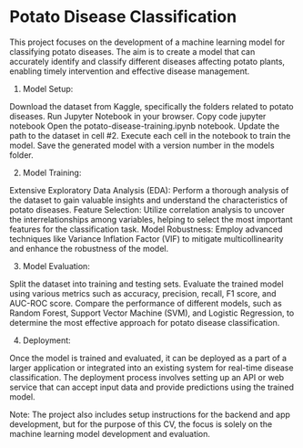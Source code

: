 # Potato Disease Classification

This project focuses on the development of a machine learning model for classifying potato diseases. The aim is to create a model that can accurately identify and classify different diseases affecting potato plants, enabling timely intervention and effective disease management.

1. Model Setup:

Download the dataset from Kaggle, specifically the folders related to potato diseases.
Run Jupyter Notebook in your browser.
Copy code
jupyter notebook
Open the potato-disease-training.ipynb notebook.
Update the path to the dataset in cell #2.
Execute each cell in the notebook to train the model.
Save the generated model with a version number in the models folder.


2. Model Training:

Extensive Exploratory Data Analysis (EDA): Perform a thorough analysis of the dataset to gain valuable insights and understand the characteristics of potato diseases.
Feature Selection: Utilize correlation analysis to uncover the interrelationships among variables, helping to select the most important features for the classification task.
Model Robustness: Employ advanced techniques like Variance Inflation Factor (VIF) to mitigate multicollinearity and enhance the robustness of the model.


3. Model Evaluation:

Split the dataset into training and testing sets.
Evaluate the trained model using various metrics such as accuracy, precision, recall, F1 score, and AUC-ROC score.
Compare the performance of different models, such as Random Forest, Support Vector Machine (SVM), and Logistic Regression, to determine the most effective approach for potato disease classification.


4. Deployment:

Once the model is trained and evaluated, it can be deployed as a part of a larger application or integrated into an existing system for real-time disease classification.
The deployment process involves setting up an API or web service that can accept input data and provide predictions using the trained model.


Note: The project also includes setup instructions for the backend and app development, but for the purpose of this CV, the focus is solely on the machine learning model development and evaluation.


